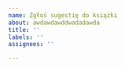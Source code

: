 ```yaml
---
name: Zgłoś sugestię do książki
about: awdawdawddwadadawda
title: ''
labels: ''
assignees: ''

---
```



